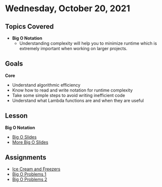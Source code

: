 # Wednesday, October 20, 2021

## Topics Covered
- **Big O Notation**
  - Understanding complexity will help you to minimize runtime which is extremely important when working on larger projects.

## Goals
**Core**
- Understand algorithmic efficiency
- Know how to read and write notation for runtime complexity
- Take some simple steps to avoid writing inefficient code
- Understand what Lambda functions are and when they are useful

## Lesson
**Big O Notation**
- [Big O Slides](https://docs.google.com/presentation/d/1RNYAhAkNF3-UR9rzlBOaWJ0fyYundS0TAGXEYRv-Ybo/edit#slide=id.g22ef87eb09_0_23)
- [More Big O Slides](../page-resources/Big_O_Notation.pdf)

## Assignments
- [Ice Cream and Freezers](https://github.com/papaplatoon/oop-ice-cream-and-freezers)
- [Big O Problems 1](https://github.com/papaplatoon/algo-big-o-i)
- [Big O Problems 2](https://github.com/papaplatoon/algo-big-o-ii)


